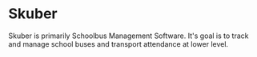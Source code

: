 # Skuber
Skuber is primarily Schoolbus Management Software. It's goal is to track and manage school buses and transport attendance at lower level.
